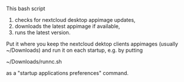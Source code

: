 This bash script 

1. checks for nextcloud desktop appimage updates,
2. downloads the latest appimage if available,
3. runs the latest version.

Put it where you keep the nextcloud dektop clients appimages 
(usually ~/Downloads) and run it on each startup, e.g. by putting 

~/Downloads/runnc.sh

as a "startup applications preferences" command.

